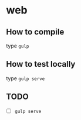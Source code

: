 # web

## How to compile
type `gulp`

## How to test locally
type `gulp serve`

## TODO
- [ ] `gulp serve`
